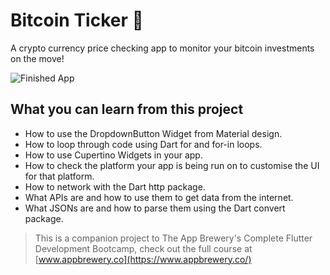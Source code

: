 # Bitcoin Ticker 🤑

A crypto currency price checking app to monitor your bitcoin investments on the move!

![Finished App](https://github.com/londonappbrewery/Images/blob/master/bitcoin-flutter-demo.gif)

## What you can learn from this project

- How to use the DropdownButton Widget from Material design.
- How to loop through code using Dart for and for-in loops.
- How to use Cupertino Widgets in your app.
- How to check the platform your app is being run on to customise the UI for that platform.
- How to network with the Dart http package.
- What APIs are and how to use them to get data from the internet.
- What JSONs are and how to parse them using the Dart convert package.


>This is a companion project to The App Brewery's Complete Flutter Development Bootcamp, check out the full course at [www.appbrewery.co](https://www.appbrewery.co/)